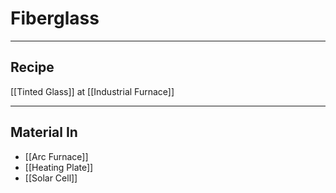 # Fiberglass
---
## Recipe
[[Tinted Glass]] at [[Industrial Furnace]]

---
## Material In
- [[Arc Furnace]]
- [[Heating Plate]]
- [[Solar Cell]]